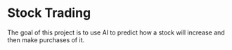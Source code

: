 # Stock Trading

The goal of this project is to use AI to predict how a stock will increase and then make purchases of it.
